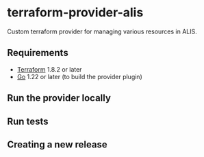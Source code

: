 # terraform-provider-alis

Custom terraform provider for managing various resources in ALIS.

## Requirements

- [Terraform](https://www.terraform.io/downloads.html) 1.8.2 or later
- [Go](https://golang.org/doc/install) 1.22 or later (to build the provider plugin)

## Run the provider locally

## Run tests

## Creating a new release